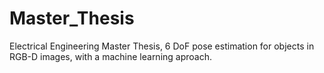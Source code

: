# Master_Thesis
Electrical Engineering Master Thesis, 6 DoF pose estimation for objects in RGB-D images, with a machine learning aproach.
